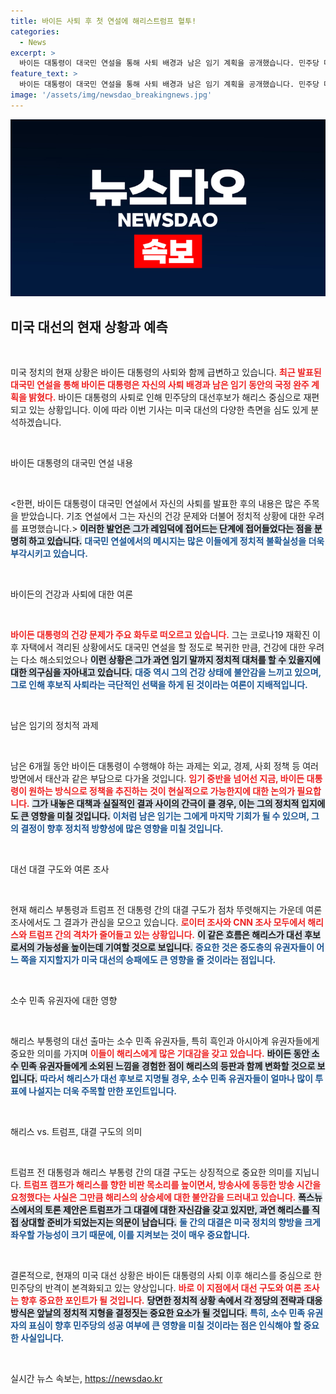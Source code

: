 ```yaml
---
title: 바이든 사퇴 후 첫 연설에 해리스트럼프 혈투!
categories:
  - News
excerpt: >
  바이든 대통령이 대국민 연설을 통해 사퇴 배경과 남은 임기 계획을 공개했습니다. 민주당 대선은 해리스 중심으로 재편되고, 트럼프 전 대통령은 해리스와의 TV 토론을 제안하며 자신감을 드러냈습니다. 과연 미국 대선의 향방은?
feature_text: >
  바이든 대통령이 대국민 연설을 통해 사퇴 배경과 남은 임기 계획을 공개했습니다. 민주당 대선은 해리스 중심으로 재편되고, 트럼프 전 대통령은 해리스와의 TV 토론을 제안하며 자신감을 드러냈습니다. 과연 미국 대선의 향방은?
image: '/assets/img/newsdao_breakingnews.jpg'
---
```


<p><img src="/assets/img/newsdao_breakingnews.jpg" alt="cryptoinkorea 속보" /></p>

<h2 data-ke-size="size26">미국 대선의 현재 상황과 예측</h2>

<p data-ke-size="size16">&nbsp;</p>

<p>미국 정치의 현재 상황은 바이든 대통령의 사퇴와 함께 급변하고 있습니다. <b><span style="color: #ee2323;">최근 발표된 대국민 연설을 통해 바이든 대통령은 자신의 사퇴 배경과 남은 임기 동안의 국정 완주 계획을 밝혔다.</span></b> 바이든 대통령의 사퇴로 인해 민주당의 대선후보가 해리스 중심으로 재편되고 있는 상황입니다. 이에 따라 이번 기사는 미국 대선의 다양한 측면을 심도 있게 분석하겠습니다.</p>

<p data-ke-size="size16">&nbsp;</p>

<p>바이든 대통령의 대국민 연설 내용</p>

<p data-ke-size="size16">&nbsp;</p>

<p>&lt;한편, 바이든 대통령이 대국민 연설에서 자신의 사퇴를 발표한 후의 내용은 많은 주목을 받았습니다. 기조 연설에서 그는 자신의 건강 문제와 더불어 정치적 상황에 대한 우려를 표명했습니다.&gt; <b><span style="background-color: #21538527;">이러한 발언은 그가 레임덕에 접어드는 단계에 접어들었다는 점을 분명히 하고 있습니다.</span></b> <b><span style="color: #1a5490;">대국민 연설에서의 메시지는 많은 이들에게 정치적 불확실성을 더욱 부각시키고 있습니다.</span></b></p>

<p data-ke-size="size16">&nbsp;</p>

<p>바이든의 건강과 사퇴에 대한 여론</p>

<p data-ke-size="size16">&nbsp;</p>

<p><b><span style="color: #ee2323;">바이든 대통령의 건강 문제가 주요 화두로 떠오르고 있습니다.</span></b> 그는 코로나19 재확진 이후 자택에서 격리된 상황에서도 대국민 연설을 할 정도로 복귀한 만큼, 건강에 대한 우려는 다소 해소되었으나 <b><span style="background-color: #21538527;">이런 상황은 그가 과연 임기 말까지 정치적 대처를 할 수 있을지에 대한 의구심을 자아내고 있습니다.</span></b> <b><span style="color: #1a5490;">대중 역시 그의 건강 상태에 불안감을 느끼고 있으며, 그로 인해 후보직 사퇴라는 극단적인 선택을 하게 된 것이라는 여론이 지배적입니다.</span></b></p>

<p data-ke-size="size16">&nbsp;</p>

<p>남은 임기의 정치적 과제</p>

<p data-ke-size="size16">&nbsp;</p>

<p>남은 6개월 동안 바이든 대통령이 수행해야 하는 과제는 외교, 경제, 사회 정책 등 여러 방면에서 태산과 같은 부담으로 다가올 것입니다. <b><span style="color: #ee2323;">임기 중반을 넘어선 지금, 바이든 대통령이 원하는 방식으로 정책을 추진하는 것이 현실적으로 가능한지에 대한 논의가 필요합니다.</span></b> <b><span style="background-color: #21538527;">그가 내놓은 대책과 실질적인 결과 사이의 간극이 클 경우, 이는 그의 정치적 입지에도 큰 영향을 미칠 것입니다.</span></b> <b><span style="color: #1a5490;">이처럼 남은 임기는 그에게 마지막 기회가 될 수 있으며, 그의 결정이 향후 정치적 방향성에 많은 영향을 미칠 것입니다.</span></b></p>

<p data-ke-size="size16">&nbsp;</p>

<p>대선 대결 구도와 여론 조사</p>

<p data-ke-size="size16">&nbsp;</p>

<p>현재 해리스 부통령과 트럼프 전 대통령 간의 대결 구도가 점차 뚜렷해지는 가운데 여론 조사에서도 그 결과가 관심을 모으고 있습니다. <b><span style="color: #ee2323;">로이터 조사와 CNN 조사 모두에서 해리스와 트럼프 간의 격차가 줄어들고 있는 상황입니다.</span></b> <b><span style="background-color: #21538527;">이 같은 흐름은 해리스가 대선 후보로서의 가능성을 높이는데 기여할 것으로 보입니다.</span></b> <b><span style="color: #1a5490;">중요한 것은 중도층의 유권자들이 어느 쪽을 지지할지가 미국 대선의 승패에도 큰 영향을 줄 것이라는 점입니다.</span></b></p>

<p data-ke-size="size16">&nbsp;</p>

<p>소수 민족 유권자에 대한 영향</p>

<p data-ke-size="size16">&nbsp;</p>

<p>해리스 부통령의 대선 출마는 소수 민족 유권자들, 특히 흑인과 아시아계 유권자들에게 중요한 의미를 가지며 <b><span style="color: #ee2323;">이들이 해리스에게 많은 기대감을 갖고 있습니다.</span></b> <b><span style="background-color: #21538527;">바이든 동안 소수 민족 유권자들에게 소외된 느낌을 경험한 점이 해리스의 등판과 함께 변화할 것으로 보입니다.</span></b> <b><span style="color: #1a5490;">따라서 해리스가 대선 후보로 지명될 경우, 소수 민족 유권자들이 얼마나 많이 투표에 나설지는 더욱 주목할 만한 포인트입니다.</span></b></p>

<p data-ke-size="size16">&nbsp;</p>

<p>해리스 vs. 트럼프, 대결 구도의 의미</p>

<p data-ke-size="size16">&nbsp;</p>

<p>트럼프 전 대통령과 해리스 부통령 간의 대결 구도는 상징적으로 중요한 의미를 지닙니다. <b><span style="color: #ee2323;">트럼프 캠프가 해리스를 향한 비판 목소리를 높이면서, 방송사에 동등한 방송 시간을 요청했다는 사실은 그만큼 해리스의 상승세에 대한 불안감을 드러내고 있습니다.</span></b> <b><span style="background-color: #21538527;">폭스뉴스에서의 토론 제안은 트럼프가 그 대결에 대한 자신감을 갖고 있지만, 과연 해리스를 직접 상대할 준비가 되었는지는 의문이 남습니다.</span></b> <b><span style="color: #1a5490;">둘 간의 대결은 미국 정치의 향방을 크게 좌우할 가능성이 크기 때문에, 이를 지켜보는 것이 매우 중요합니다.</span></b></p>

<p data-ke-size="size16">&nbsp;</p>

<p>결론적으로, 현재의 미국 대선 상황은 바이든 대통령의 사퇴 이후 해리스를 중심으로 한 민주당의 반격이 본격화되고 있는 양상입니다. <b><span style="color: #ee2323;">바로 이 지점에서 대선 구도와 여론 조사는 향후 중요한 포인트가 될 것입니다.</span></b> <b><span style="background-color: #21538527;">당면한 정치적 상황 속에서 각 정당의 전략과 대응 방식은 앞날의 정치적 지형을 결정짓는 중요한 요소가 될 것입니다.</span></b> <b><span style="color: #1a5490;">특히, 소수 민족 유권자의 표심이 향후 민주당의 성공 여부에 큰 영향을 미칠 것이라는 점은 인식해야 할 중요한 사실입니다.</span></b></p>

<p data-ke-size="size16">&nbsp;</p>
실시간 뉴스 속보는, <a href="https://newsdao.kr" rel="dofollow">https://newsdao.kr</a>


